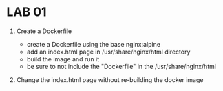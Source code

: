 # LAB 01

1. Create a Dockerfile
    * create a Dockerfile using the base nginx:alpine
    * add an index.html page in /usr/share/nginx/html directory
    * build the image and run it
    * be sure to not include the "Dockerfile" in the /usr/share/nginx/html

2. Change the index.html page without re-building the docker image
